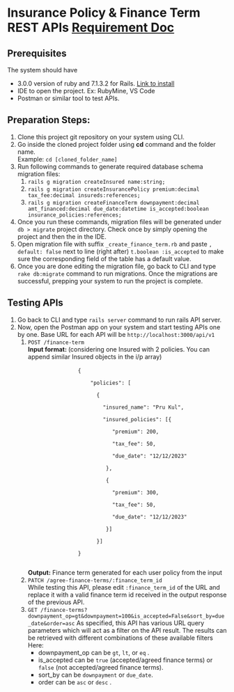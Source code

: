 # Insurance Policy & Finance Term REST APIs [Requirement Doc](https://drive.google.com/file/d/1wcDMzvBFkgyuZOVGo8IW2TqdIQ3K41VK/view?usp=drive_link)

## Prerequisites
The system should have
* 3.0.0 version of ruby and 7.1.3.2 for Rails. [Link to install](https://www.youtube.com/watch?v=AYyZ_n-fNpc&t=1s)
* IDE to open the project. Ex: RubyMine, VS Code
* Postman or similar tool to test APIs.

## Preparation Steps:
<ol>
    <li>
        Clone this project git repository on your system using CLI.
    </li>
    <li>
        Go inside the cloned project folder using <strong>cd</strong> command and the folder name.<br> 
        Example: 
        <code>cd [cloned_folder_name]</code>
    </li>
    <li>
        Run following commands to generate required database schema migration files:<br>
        <ol>
            <li>
                <code>rails g migration createInsured name:string;</code>
            </li>
            <li>
                <code>rails g migration createInsurancePolicy premium:decimal tax_fee:decimal insureds:references;</code>
            </li>
            <li>
                <code>rails g migration createFinanceTerm downpayment:decimal amt_financed:decimal due_date:datetime is_accepted:boolean insurance_policies:references;</code>
            </li>
        </ol>
    </li>
    <li>
        Once you run these commands, migration files will be generated under <code>db > migrate</code> project directory. Check once by simply opening the project and then the in the IDE.
    </li>
    <li>
        Open migration file with suffix <code>_create_finance_term.rb</code> and paste <code>, default: false</code> next to line (right after) <code>t.boolean :is_accepted</code> to make sure the corresponding field of the table has a default value.
    </li>
    <li>
        Once you are done editing the migration file, go back to CLI and type <code>rake db:migrate</code> command to run migrations. Once the migrations are successful, prepping your system to run the project is complete. 
    </li>
</ol>

## Testing APIs
<ol>
    <li>
        Go back to CLI and type <code>rails server</code> command to run rails API server.
    </li>
    <li>
        Now, open the Postman app on your system and start testing APIs one by one.
        Base URL for each API will be <code>http://localhost:3000/api/v1</code>
        <ol>
            <li>
                <code>POST /finance-term</code><br>
                <strong>Input format: </strong>(considering one Insured with 2 policies. You can append similar Insured objects in the i/p array)<br>
                <code>
                {<br>
                &nbsp;&nbsp;&nbsp;&nbsp;"policies": [<br>
                &nbsp;&nbsp;&nbsp;&nbsp;&nbsp;&nbsp;{<br>
                &nbsp;&nbsp;&nbsp;&nbsp;&nbsp;&nbsp;&nbsp;&nbsp;"insured_name": "Pru Kul",<br>
                &nbsp;&nbsp;&nbsp;&nbsp;&nbsp;&nbsp;&nbsp;&nbsp;"insured_policies": [{<br>
                &nbsp;&nbsp;&nbsp;&nbsp;&nbsp;&nbsp;&nbsp;&nbsp;&nbsp;&nbsp;&nbsp;"premium": 200,<br>
                &nbsp&nbsp;&nbsp&nbsp;&nbsp&nbsp;&nbsp;&nbsp;&nbsp;&nbsp;&nbsp;"tax_fee": 50,<br>
                &nbsp;&nbsp;&nbsp;&nbsp;&nbsp;&nbsp;&nbsp;&nbsp;&nbsp;&nbsp;&nbsp;"due_date": "12/12/2023"<br>
                &nbsp;&nbsp;&nbsp;&nbsp;&nbsp;&nbsp;&nbsp;&nbsp;&nbsp;},<br>
                &nbsp;&nbsp;&nbsp;&nbsp;&nbsp;&nbsp;&nbsp;&nbsp;&nbsp;{<br>
                &nbsp;&nbsp;&nbsp;&nbsp;&nbsp;&nbsp;&nbsp;&nbsp;&nbsp;&nbsp;&nbsp;"premium": 300,<br>
                &nbsp&nbsp;&nbsp&nbsp;&nbsp&nbsp;&nbsp;&nbsp;&nbsp;&nbsp;&nbsp;"tax_fee": 50,<br>
                &nbsp&nbsp;&nbsp&nbsp;&nbsp&nbsp;&nbsp;&nbsp;&nbsp;&nbsp;&nbsp;"due_date": "12/12/2023"<br>
                &nbsp;&nbsp;&nbsp;&nbsp;&nbsp;&nbsp;&nbsp;&nbsp;&nbsp;}]<br>
                &nbsp;&nbsp;&nbsp;&nbsp;&nbsp;&nbsp;}]<br>
                }<br>
                </code><br>
                <strong>Output:</strong> Finance term generated for each user policy from the input<br>
            </li>
            <li>
                <code>PATCH /agree-finance-terms/:finance_term_id</code><br>
                While testing this API, please edit <code>:finance_term_id</code> of the URL and replace it with a valid finance term id received in the output response of the previous API. 
            </li>
            <li>
                <code>GET /finance-terms?downpayment_op=gt&downpayment=100&is_accepted=False&sort_by=due_date&order=asc</code>
                As specified, this API has various URL query parameters which will act as a filter on the API result. The results can be retrieved with different combinations of these available filters
                Here:
                <ul>
                    <li>downpayment_op can be <code>gt</code>, <code>lt</code>, or <code>eq</code> .</li>
                    <li>is_accepted can be <code>true</code> (accepted/agreed finance terms) or <code>false</code> (not accepted/agreed finance terms). </li>
                    <li>sort_by can be <code>downpayment</code> or <code>due_date</code>.</li>
                    <li>order can be <code>asc</code> or <code>desc</code> .</li>
                </ul>
            </li>
        </ol>
    </li>
</ol>

